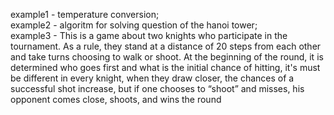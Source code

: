 example1 - temperature conversion;  
example2 - algoritm for solving question of the hanoi tower;  
example3 - This is a game about two knights who participate in the tournament. As a rule, they stand at a distance of 
  20 steps from each other and take turns choosing to walk or shoot. At the beginning of the round, it is determined 
  who goes first and what is the initial chance of hitting, it's must be different in every knight, when they draw closer, 
  the chances of a successful shot increase, but if one chooses to “shoot” and misses, his opponent comes close, shoots, 
  and wins the round
